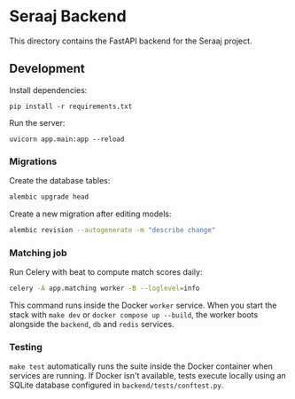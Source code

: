# Seraaj Backend

This directory contains the FastAPI backend for the Seraaj project.

## Development

Install dependencies:
```
pip install -r requirements.txt
```

Run the server:
```
uvicorn app.main:app --reload
```

### Migrations

Create the database tables:

```bash
alembic upgrade head
```

Create a new migration after editing models:

```bash
alembic revision --autogenerate -m "describe change"
```

### Matching job

Run Celery with beat to compute match scores daily:

```bash
celery -A app.matching worker -B --loglevel=info
```

This command runs inside the Docker `worker` service. When you start the stack
with `make dev` or `docker compose up --build`, the worker boots alongside the
`backend`, `db` and `redis` services.

### Testing

`make test` automatically runs the suite inside the Docker container when
services are running. If Docker isn't available, tests execute locally
using an SQLite database configured in `backend/tests/conftest.py`.
